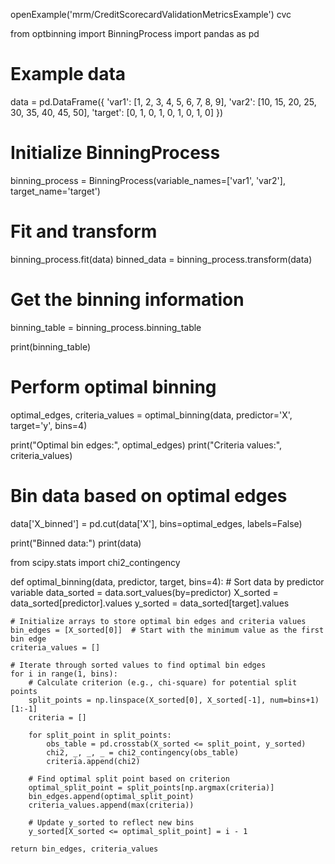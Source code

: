 openExample('mrm/CreditScorecardValidationMetricsExample')
cvc


from optbinning import BinningProcess
import pandas as pd

# Example data
data = pd.DataFrame({
    'var1': [1, 2, 3, 4, 5, 6, 7, 8, 9],
    'var2': [10, 15, 20, 25, 30, 35, 40, 45, 50],
    'target': [0, 1, 0, 1, 0, 1, 0, 1, 0]
})

# Initialize BinningProcess
binning_process = BinningProcess(variable_names=['var1', 'var2'], target_name='target')

# Fit and transform
binning_process.fit(data)
binned_data = binning_process.transform(data)

# Get the binning information
binning_table = binning_process.binning_table

print(binning_table)




# Perform optimal binning
optimal_edges, criteria_values = optimal_binning(data, predictor='X', target='y', bins=4)

print("Optimal bin edges:", optimal_edges)
print("Criteria values:", criteria_values)

# Bin data based on optimal edges
data['X_binned'] = pd.cut(data['X'], bins=optimal_edges, labels=False)

print("Binned data:")
print(data)







from scipy.stats import chi2_contingency

def optimal_binning(data, predictor, target, bins=4):
    # Sort data by predictor variable
    data_sorted = data.sort_values(by=predictor)
    X_sorted = data_sorted[predictor].values
    y_sorted = data_sorted[target].values

    # Initialize arrays to store optimal bin edges and criteria values
    bin_edges = [X_sorted[0]]  # Start with the minimum value as the first bin edge
    criteria_values = []

    # Iterate through sorted values to find optimal bin edges
    for i in range(1, bins):
        # Calculate criterion (e.g., chi-square) for potential split points
        split_points = np.linspace(X_sorted[0], X_sorted[-1], num=bins+1)[1:-1]
        criteria = []

        for split_point in split_points:
            obs_table = pd.crosstab(X_sorted <= split_point, y_sorted)
            chi2, _, _, _ = chi2_contingency(obs_table)
            criteria.append(chi2)

        # Find optimal split point based on criterion
        optimal_split_point = split_points[np.argmax(criteria)]
        bin_edges.append(optimal_split_point)
        criteria_values.append(max(criteria))

        # Update y_sorted to reflect new bins
        y_sorted[X_sorted <= optimal_split_point] = i - 1

    return bin_edges, criteria_values

